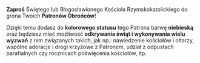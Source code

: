 **Zaproś** Świętego lub Błogosławionego Kościoła Rzymskokatolickiego do grona Twoich **Patronów Obrońców**!

Dzięki temu dodasz do **kolorowego statusu** tego Patrona barwę **niebieską** oraz będziesz mieć możliwość **odkrywania świąt i wykonywania wielu wyzwań** z nim związanych takich, jak np.: nawiedzenie kościołów i ołtarzy, wspólne adoracje i drogi krzyżowe z Patronem, udział z odpustach parafialnych czy rocznicach poświęcenia kościołów, itp.
